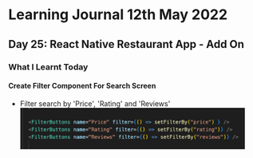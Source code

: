<h1>Learning Journal 12th May 2022</h1>
<h2>Day 25: React Native Restaurant App - Add On</h2>
<h3>What I Learnt Today</h3>
<h4>Create Filter Component For Search Screen</h4>
<ul>
  <li>Filter search by 'Price', 'Rating' and 'Reviews'</li>
  <img src="https://github.com/janson-gan/react-native-training/blob/main/images/Screenshot%202022-05-12%20at%207.59.49%20PM.png" width="450" />
  <img src="" width="450" />
</ul>
